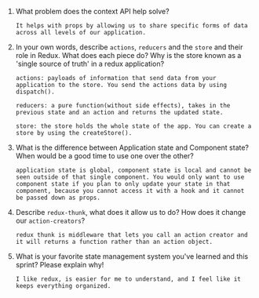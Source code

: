 1. What problem does the context API help solve?

    `It helps with props by allowing us to share specific forms of data across all levels of our application.`

1. In your own words, describe `actions`, `reducers` and the `store` and their role in Redux. What does each piece do? Why is the store known as a 'single source of truth' in a redux application?

    `actions: payloads of information that send data from your application to the store. You send the actions data by using dispatch().`

    `reducers: a pure function(without side effects), takes in the previous state and an action and returns the updated state.`

    `store: the store holds the whole state of the app. You can create a store by using the createStore().`

1. What is the difference between Application state and Component state? When would be a good time to use one over the other?

    `application state is global, component state is local and cannot be seen outside of that single component. You would only want to use component state if you plan to only update your state in that component, because you cannot access it with a hook and it cannot be passed down as props.`

1. Describe `redux-thunk`, what does it allow us to do? How does it change our `action-creators`?

    `redux thunk is middleware that lets you call an action creator and it will returns a function rather than an action object.`

1. What is your favorite state management system you've learned and this sprint? Please explain why!

    `I like redux, is easier for me to understand, and I feel like it keeps everything organized.`
